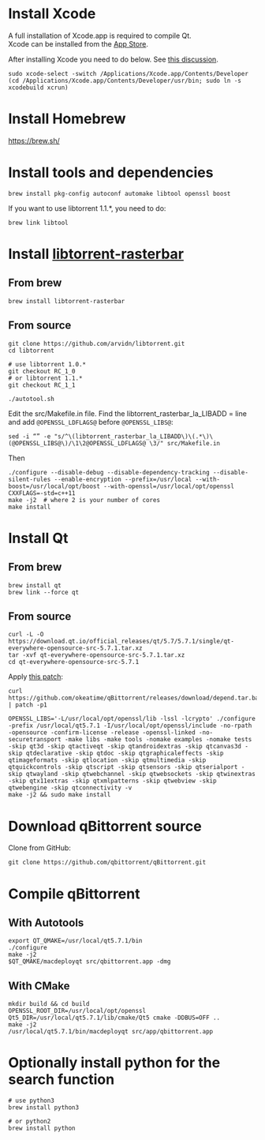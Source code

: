 # Install Xcode
A full installation of Xcode.app is required to compile Qt.<br/>
Xcode can be installed from the [App Store](https://www.apple.com/osx/apps/app-store/).<br/>

After installing Xcode you need to do below. See [this discussion](https://stackoverflow.com/questions/33728905/qt-creator-project-error-xcode-not-set-up-properly-you-may-need-to-confirm-t).

```shell
sudo xcode-select -switch /Applications/Xcode.app/Contents/Developer
(cd /Applications/Xcode.app/Contents/Developer/usr/bin; sudo ln -s xcodebuild xcrun)
```

# Install Homebrew
https://brew.sh/

# Install tools and dependencies
```shell
brew install pkg-config autoconf automake libtool openssl boost
```

If you want to use libtorrent 1.1.*, you need to do:
```shell
brew link libtool
```

# Install [libtorrent-rasterbar](https://github.com/arvidn/libtorrent)
## From brew
```shell
brew install libtorrent-rasterbar
```

## From source
```shell
git clone https://github.com/arvidn/libtorrent.git
cd libtorrent

# use libtorrent 1.0.*
git checkout RC_1_0
# or libtorrent 1.1.*
git checkout RC_1_1

./autotool.sh
```

Edit the src/Makefile.in file. Find the libtorrent_rasterbar_la_LIBADD = line and add `@OPENSSL_LDFLAGS@` before `@OPENSSL_LIBS@`:
```shell
sed -i “” -e "s/^\(libtorrent_rasterbar_la_LIBADD\)\(.*\)\(@OPENSSL_LIBS@\)/\1\2@OPENSSL_LDFLAGS@ \3/" src/Makefile.in
```

Then
```shell
./configure --disable-debug --disable-dependency-tracking --disable-silent-rules --enable-encryption --prefix=/usr/local --with-boost=/usr/local/opt/boost --with-openssl=/usr/local/opt/openssl CXXFLAGS=-std=c++11
make -j2  # where 2 is your number of cores
make install
```

# Install Qt
## From brew
```shell
brew install qt
brew link --force qt
```

## From source
```shell
curl -L -O https://download.qt.io/official_releases/qt/5.7/5.7.1/single/qt-everywhere-opensource-src-5.7.1.tar.xz
tar -xvf qt-everywhere-opensource-src-5.7.1.tar.xz
cd qt-everywhere-opensource-src-5.7.1
```

Apply [this patch](https://github.com/Homebrew/homebrew-core/issues/3219#issuecomment-235820697):
```shell
curl https://github.com/okeatime/qBittorrent/releases/download/depend.tar.ball/macdeployqt.patch | patch -p1
```

```shell
OPENSSL_LIBS='-L/usr/local/opt/openssl/lib -lssl -lcrypto' ./configure -prefix /usr/local/qt5.7.1 -I/usr/local/opt/openssl/include -no-rpath -opensource -confirm-license -release -openssl-linked -no-securetransport -make libs -make tools -nomake examples -nomake tests -skip qt3d -skip qtactiveqt -skip qtandroidextras -skip qtcanvas3d -skip qtdeclarative -skip qtdoc -skip qtgraphicaleffects -skip qtimageformats -skip qtlocation -skip qtmultimedia -skip qtquickcontrols -skip qtscript -skip qtsensors -skip qtserialport -skip qtwayland -skip qtwebchannel -skip qtwebsockets -skip qtwinextras -skip qtx11extras -skip qtxmlpatterns -skip qtwebview -skip qtwebengine -skip qtconnectivity -v
make -j2 && sudo make install
```

# Download qBittorrent source
Clone from GitHub:
```shell
git clone https://github.com/qbittorrent/qBittorrent.git
```

# Compile qBittorrent
## With Autotools
```shell
export QT_QMAKE=/usr/local/qt5.7.1/bin
./configure
make -j2
$QT_QMAKE/macdeployqt src/qbittorrent.app -dmg
```

## With CMake
```shell
mkdir build && cd build
OPENSSL_ROOT_DIR=/usr/local/opt/openssl Qt5_DIR=/usr/local/qt5.7.1/lib/cmake/Qt5 cmake -DDBUS=OFF ..
make -j2
/usr/local/qt5.7.1/bin/macdeployqt src/app/qbittorrent.app
```

# Optionally install python for the search function
```shell
# use python3
brew install python3

# or python2
brew install python
```
